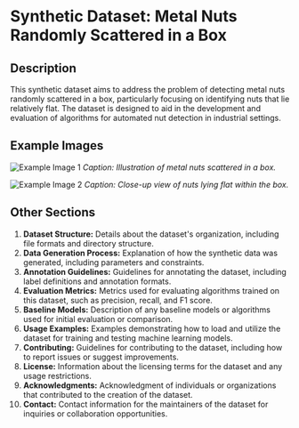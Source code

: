 # Synthetic Dataset: Metal Nuts Randomly Scattered in a Box

## Description
This synthetic dataset aims to address the problem of detecting metal nuts randomly scattered in a box, particularly focusing on identifying nuts that lie relatively flat. The dataset is designed to aid in the development and evaluation of algorithms for automated nut detection in industrial settings.

## Example Images
![Example Image 1](example_image1.jpg)
*Caption: Illustration of metal nuts scattered in a box.*

![Example Image 2](example_image2.jpg)
*Caption: Close-up view of nuts lying flat within the box.*

## Other Sections
1. **Dataset Structure:** Details about the dataset's organization, including file formats and directory structure.
2. **Data Generation Process:** Explanation of how the synthetic data was generated, including parameters and constraints.
3. **Annotation Guidelines:** Guidelines for annotating the dataset, including label definitions and annotation formats.
4. **Evaluation Metrics:** Metrics used for evaluating algorithms trained on this dataset, such as precision, recall, and F1 score.
5. **Baseline Models:** Description of any baseline models or algorithms used for initial evaluation or comparison.
6. **Usage Examples:** Examples demonstrating how to load and utilize the dataset for training and testing machine learning models.
7. **Contributing:** Guidelines for contributing to the dataset, including how to report issues or suggest improvements.
8. **License:** Information about the licensing terms for the dataset and any usage restrictions.
9. **Acknowledgments:** Acknowledgment of individuals or organizations that contributed to the creation of the dataset.
10. **Contact:** Contact information for the maintainers of the dataset for inquiries or collaboration opportunities.
